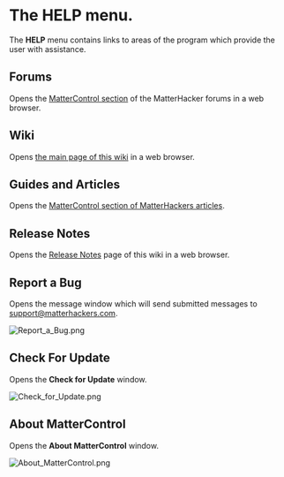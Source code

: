 # The **HELP** menu.

The **HELP** menu contains links to areas of the program which
provide the user with assistance.

## Forums

Opens the [MatterControl
section](http://forums.matterhackers.com/category/20/mattercontrol) of
the MatterHacker forums in a web browser.

## Wiki

Opens [the main page of this wiki](main-page.md) in a web
browser.

## Guides and Articles

Opens the [MatterControl section of MatterHackers
articles](http://www.matterhackers.com/topic/mattercontrol).

## Release Notes

Opens the [Release Notes](release-notes.md) page of this wiki in
a web browser.

## Report a Bug

Opens the message window which will send submitted messages to
support@matterhackers.com.

![Report\_a\_Bug.png](http://wiki.mattercontrol.com/images/2/20/Report_a_Bug.png "Report_a_Bug.png")

## Check For Update

Opens the **Check for Update** window.

![Check\_for\_Update.png](http://wiki.mattercontrol.com/images/e/eb/Check_for_Update.png "Check_for_Update.png")

## About MatterControl

Opens the **About MatterControl** window.

![About\_MatterControl.png](http://wiki.mattercontrol.com/images/1/1f/About_MatterControl.png
"About_MatterControl.png")

